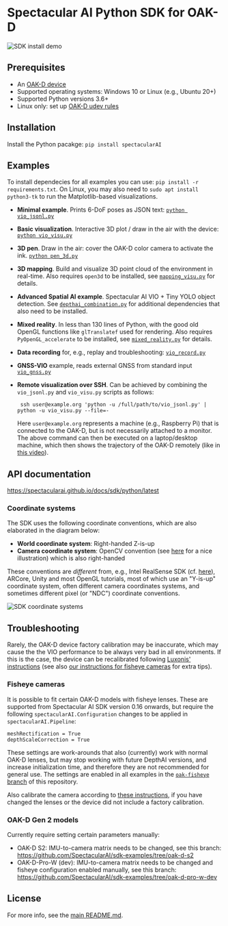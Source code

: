 # Spectacular AI Python SDK for OAK-D

![SDK install demo](https://spectacularai.github.io/docs/gif/pip-install.gif)

## Prerequisites

 * An [OAK-D device](https://store.opencv.ai/products/oak-d)
 * Supported operating systems: Windows 10 or Linux (e.g., Ubuntu 20+)
 * Supported Python versions 3.6+
 * Linux only: set up [OAK-D udev rules](https://docs.luxonis.com/en/latest/pages/troubleshooting/#udev-rules-on-linux)

## Installation

Install the Python pacakge: `pip install spectacularAI`

## Examples

To install dependecies for all examples you can use: `pip install -r requirements.txt`. On Linux, you may also need to `sudo apt install python3-tk` to run the Matplotlib-based visualizations.

 * **Minimal example**. Prints 6-DoF poses as JSON text: [`python vio_jsonl.py`](vio_jsonl.py)
 * **Basic visualization**. Interactive 3D plot / draw in the air with the device: [`python vio_visu.py`](vio_visu.py)
 * **3D pen**. Draw in the air: cover the OAK-D color camera to activate the ink. [`python pen_3d.py`](pen_3d.py)
 * **3D mapping**. Build and visualize 3D point cloud of the environment in real-time.
    Also requires `open3d` to be installed, see [`mapping_visu.py`](mapping_visu.py) for details.
 * **Advanced Spatial AI example**. Spectacular AI VIO + Tiny YOLO object detection.
    See [`depthai_combination.py`](depthai_combination.py) for additional dependencies that also need to be installed.
 * **Mixed reality**. In less than 130 lines of Python, with the good old OpenGL functions like `glTranslatef` used for rendering.
    Also requires `PyOpenGL_accelerate` to be installed, see [`mixed_reality.py`](mixed_reality.py) for details.
 * **Data recording** for, e.g., replay and troubleshooting: [`vio_record.py`](vio_record.py)
 * **GNSS-VIO** example, reads external GNSS from standard input [`vio_gnss.py`](vio_gnss.py)
 * **Remote visualization over SSH**. Can be achieved by combining the `vio_jsonl.py` and `vio_visu.py` scripts as follows:

        ssh user@example.org 'python -u /full/path/to/vio_jsonl.py' | python -u vio_visu.py --file=-

    Here `user@example.org` represents a machine (e.g., Raspberry Pi) that is connected to the OAK-D, but is not necessarily attached to a monitor.
    The above command can then be executed on a laptop/desktop machine, which then shows the trajectory of the OAK-D remotely (like in [this video](https://youtu.be/mBZ8bszNnwI?t=17)).

## API documentation

https://spectacularai.github.io/docs/sdk/python/latest

### Coordinate systems

The SDK uses the following coordinate conventions, which are also elaborated in the diagram below:
 * **World coordinate system**: Right-handed Z-is-up
 * **Camera coordinate system**: OpenCV convention (see [here](https://learnopencv.com/geometry-of-image-formation/) for a nice illustration) which is also right-handed

These conventions are _different_ from, e.g., Intel RealSense SDK (cf. [here](https://github.com/IntelRealSense/librealsense/blob/master/doc/t265.md#sensor-origin-and-coordinate-system)), ARCore, Unity and most OpenGL tutorials, most of which use an "Y-is-up" coordinate system, often different camera coordinates systems, and sometimes different pixel (or "NDC") coordinate conventions.

![SDK coordinate systems](https://spectacularai.github.io/docs/png/SpectacularAI-coordinate-systems-oak-d.png)

## Troubleshooting

Rarely, the OAK-D device factory calibration may be inaccurate, which may cause the the VIO performance to be always very bad in all environments. If this is the case, the device can be recalibrated following [Luxonis' instructions](https://docs.luxonis.com/en/latest/pages/calibration/) (see also [our instructions for fisheye cameras](https://spectacularai.github.io/docs/pdf/oak_fisheye_calibration_instructions.pdf) for extra tips).

### Fisheye cameras

It is possible to fit certain OAK-D models with fisheye lenses. These are supported from Spectacular AI SDK version 0.16 onwards, but require the following `spectacularAI.Configuration` changes to be applied in `spectacularAI.Pipeline`:
```
meshRectification = True
depthScaleCorrection = True
```
These settings are work-arounds that also (currently) work with normal OAK-D lenses, but may stop working with future DepthAI versions, and increase initialization time, and therefore they are not recommended for general use. The settings are enabled in all examples in the [`oak-fisheye` branch](https://github.com/SpectacularAI/sdk-examples/tree/oak-fisheye) of this repository.

Also calibrate the camera according to [these instructions](https://spectacularai.github.io/docs/pdf/oak_fisheye_calibration_instructions.pdf), if you have changed the lenses or the device did not include a factory calibration.

### OAK-D Gen 2 models

Currently require setting certain parameters manually:

 * OAK-D S2: IMU-to-camera matrix needs to be changed, see this branch: https://github.com/SpectacularAI/sdk-examples/tree/oak-d-s2
 * OAK-D-Pro-W (dev): IMU-to-camera matrix needs to be changed and fisheye configuration enabled manually, see this branch: https://github.com/SpectacularAI/sdk-examples/tree/oak-d-pro-w-dev

## License

For more info, see the [main README.md](../../README.md).
